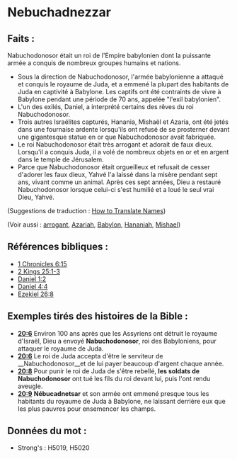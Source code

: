# Nebuchadnezzar

## Faits :

Nabuchodonosor était un roi de l'Empire babylonien dont la puissante armée a conquis de nombreux groupes humains et nations.

* Sous la direction de Nabuchodonosor, l'armée babylonienne a attaqué et conquis le royaume de Juda, et a emmené la plupart des habitants de Juda en captivité à Babylone. Les captifs ont été contraints de vivre à Babylone pendant une période de 70 ans, appelée "l'exil babylonien".
* L'un des exilés, Daniel, a interprété certains des rêves du roi Nabuchodonosor.
* Trois autres Israélites capturés, Hanania, Mishaël et Azaria, ont été jetés dans une fournaise ardente lorsqu'ils ont refusé de se prosterner devant une gigantesque statue en or que Nabuchodonosor avait fabriquée.
* Le roi Nabuchodonosor était très arrogant et adorait de faux dieux. Lorsqu'il a conquis Juda, il a volé de nombreux objets en or et en argent dans le temple de Jérusalem.
* Parce que Nabuchodonosor était orgueilleux et refusait de cesser d'adorer les faux dieux, Yahvé l'a laissé dans la misère pendant sept ans, vivant comme un animal. Après ces sept années, Dieu a restauré Nabuchodonosor lorsque celui-ci s'est humilié et a loué le seul vrai Dieu, Yahvé.

(Suggestions de traduction : [How to Translate Names](rc://en/ta/man/translate/translate-names))

(Voir aussi : [arrogant](../other/arrogant.md), [Azariah](../names/azariah.md), [Babylon](../names/babylon.md), [Hananiah](../names/hananiah.md), [Mishael](../names/mishael.md))

## Références bibliques :

* [1 Chronicles 6:15](rc://en/tn/help/1ch/06/15)
* [2 Kings 25:1-3](rc://en/tn/help/2ki/25/01)
* [Daniel 1:2](rc://en/tn/help/dan/01/02)
* [Daniel 4:4](rc://en/tn/help/dan/04/04)
* [Ezekiel 26:8](rc://en/tn/help/ezk/26/08)

## Exemples tirés des histoires de la Bible :

* __[20:6](rc://en/tn/help/obs/20/06)__ Environ 100 ans après que les Assyriens ont détruit le royaume d'Israël, Dieu a envoyé __Nabuchodonosor__, roi des Babyloniens, pour attaquer le royaume de Juda.
* __[20:6](rc://en/tn/help/obs/20/06)__ Le roi de Juda accepta d'être le serviteur de __Nabuchodonosor__et de lui payer beaucoup d'argent chaque année.
* __[20:8](rc://en/tn/help/obs/20/08)__ Pour punir le roi de Juda de s'être rebellé, __les soldats de Nabuchodonosor__ ont tué les fils du roi devant lui, puis l'ont rendu aveugle.
* __[20:9](rc://en/tn/help/obs/20/09)__ __Nébucadnetsar__ et son armée ont emmené presque tous les habitants du royaume de Juda à Babylone, ne laissant derrière eux que les plus pauvres pour ensemencer les champs.

## Données du mot :

* Strong's : H5019, H5020
